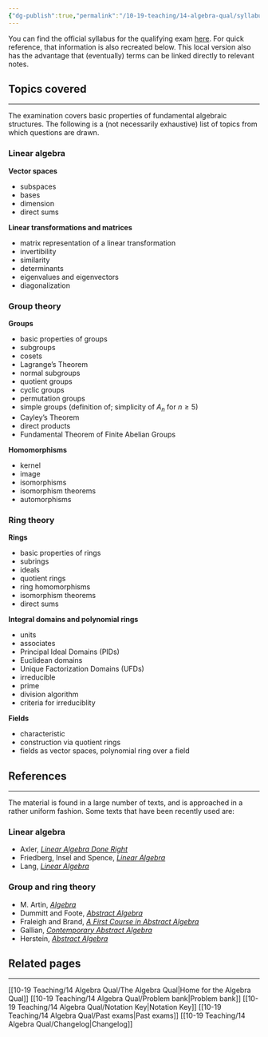 ```yaml
---
{"dg-publish":true,"permalink":"/10-19-teaching/14-algebra-qual/syllabus/","updated":"2025-04-04T14:59:37-07:00"}
---
```


You can find the official syllabus for the qualifying exam [here](https://math.calpoly.edu/course-exam-requirements). For quick reference, that information is also recreated below. This local version also has the advantage that (eventually) terms can be linked directly to relevant notes.

## Topics covered
---

The examination covers basic properties of fundamental algebraic structures. The following is a (not necessarily exhaustive) list of topics from which questions are drawn.
### Linear algebra
**Vector spaces**
- subspaces
- bases
- dimension
- direct sums

**Linear transformations and matrices**
- matrix representation of a linear transformation
- invertibility
- similarity
- determinants
- eigenvalues and eigenvectors
- diagonalization

### Group theory
**Groups**
- basic properties of groups
- subgroups
- cosets
- Lagrange’s Theorem
- normal subgroups
- quotient groups
- cyclic groups
- permutation groups
- simple groups (definition of; simplicity of $A_n$ for $n\geq 5$)
- Cayley’s Theorem
- direct products
- Fundamental Theorem of Finite Abelian Groups

**Homomorphisms**
- kernel
- image
- isomorphisms
- isomorphism theorems
- automorphisms

### Ring theory
**Rings**
- basic properties of rings
- subrings
- ideals
- quotient rings
- ring homomorphisms
- isomorphism theorems
- direct sums

**Integral domains and polynomial rings**
- units
- associates
- Principal Ideal Domains (PIDs)
- Euclidean domains
- Unique Factorization Domains (UFDs)
- irreducible
- prime
- division algorithm
- criteria for irreduciblity

**Fields**
- characteristic
- construction via quotient rings
- fields as vector spaces, polynomial ring over a field

## References
---

The material is found in a large number of texts, and is approached in a rather uniform fashion. Some texts that have been recently used are:

### Linear algebra

- Axler, [*Linear Algebra Done Right*](https://linear.axler.net/)
- Friedberg, Insel and Spence, [*Linear Algebra*](https://www.pearson.com/en-us/subject-catalog/p/linear-algebra/P200000006185/9780137515424)
- Lang, [*Linear Algebra*](https://link.springer.com/book/10.1007/978-1-4757-1949-9)

### Group and ring theory

- M. Artin, [*Algebra*](https://www.pearson.com/en-us/subject-catalog/p/algebra-classic-version/P200000006078/9780137980994)
- Dummitt and Foote, [*Abstract Algebra*](https://www.wiley.com/en-us/Abstract+Algebra%2C+3rd+Edition-p-9780471433347)
- Fraleigh and Brand, [*A First Course in Abstract Algebra*](https://www.pearson.com/en-us/subject-catalog/p/first-course-in-abstract-algebra-a/P200000006181/9780135859759)
- Gallian, [*Contemporary Abstract Algebra*](https://www.routledge.com/Contemporary-Abstract-Algebra/Gallian/p/book/9781032778914)
- Herstein, [*Abstract Algebra*](https://www.wiley.com/en-us/Abstract+Algebra%2C+3rd+Edition-p-9780471368793)

## Related pages
---

[[10-19 Teaching/14 Algebra Qual/The Algebra Qual\|Home for the Algebra Qual]]
[[10-19 Teaching/14 Algebra Qual/Problem bank\|Problem bank]]
[[10-19 Teaching/14 Algebra Qual/Notation Key\|Notation Key]]
[[10-19 Teaching/14 Algebra Qual/Past exams\|Past exams]]
[[10-19 Teaching/14 Algebra Qual/Changelog\|Changelog]]